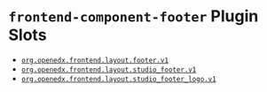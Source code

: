 # `frontend-component-footer` Plugin Slots

* [`org.openedx.frontend.layout.footer.v1`](./FooterSlot/)
* [`org.openedx.frontend.layout.studio_footer.v1`](./StudioFooterSlot/)
* [`org.openedx.frontend.layout.studio_footer_logo.v1`](./StudioFooterLogoSlot/)
